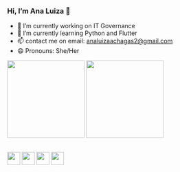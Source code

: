 ### Hi, I’m Ana Luiza 👋

- 🔭 I’m currently working on IT Governance 
- 🌱 I’m currently learning Python and Flutter
- 📫 contact me on email: analuizaachagas2@gmail.com 
- 😄 Pronouns: She/Her

<div> 
  <img height="180em" src="https://github-readme-status.vercel.app/api?username=analuizachagas&show_icons=true&theme=tokyonight&include_all_commits=true&count_private=true"/>
  <img height="180em" src="https://github-readme-status.vercel.app/api/top-langs/?username=analuizachagas&layout=compact&langs_count=16&theme=tokyonight"/>
</div>

##

<img align="center" height="30" widght="40" src="https://cdn.jsdelivr.net/gh/devicons/devicon/icons/python/python-original.svg" />
<img align="center" height="30" widght="40" src="https://cdn.jsdelivr.net/gh/devicons/devicon/icons/java/java-original-wordmark.svg" />
<img align="center" height="30" widght="40" src="https://cdn.jsdelivr.net/gh/devicons/devicon/icons/flutter/flutter-original.svg" />
<img align="center" height="30" widght="40" src="https://cdn.jsdelivr.net/gh/devicons/devicon/icons/postgresql/postgresql-original-wordmark.svg" />
          
          
          
          
